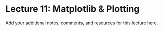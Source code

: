 # Lecture 11: Matplotlib & Plotting

Add your additional notes, comments, and resources for this lecture here.
